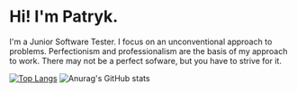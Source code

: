# Hi! I'm Patryk.

I'm a Junior Software Tester. I focus on an unconventional approach to problems.
Perfectionism and professionalism are the basis of my approach to work.
There may not be a perfect sofware, but you have to strive for it.


[![Top Langs](https://github-readme-stats.vercel.app/api/top-langs/?username=anuraghazra)](https://github.com/cormo1250/github-readme-stats) ![Anurag's GitHub stats](https://github-readme-stats.vercel.app/api?username=cormo1250&show_icons=true&theme=onedark) 
